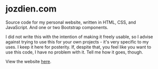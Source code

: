 # jozdien.com

Source code for my personal website, written in HTML, CSS, and JavaScript.  And one or two Bootstrap components.

I did not write this with the intention of making it freely usable, so I advise against trying to use this for your own projects - it's very specific to my uses.  I keep it here for posterity.  If, despite that, you feel like you want to use this code, I have no problem with it.  Tell me how it goes, though.

View the website [here](www.jozdien.com).
